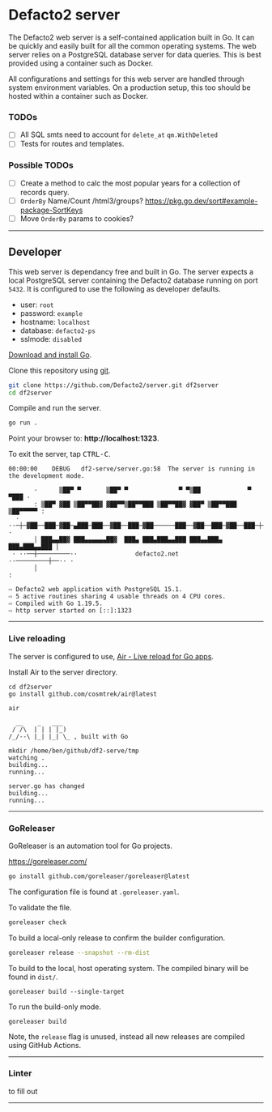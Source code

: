 # Defacto2 server

The Defacto2 web server is a self-contained application built in Go. It can be quickly and easily built for all the common operating systems. The web server relies on a PostgreSQL database server for data queries. This is best provided using a container such as Docker.

All configurations and settings for this web server are handled through system environment variables. On a production setup, this too should be hosted within a container such as Docker.

### TODOs

- [ ] All SQL smts need to account for `delete_at`
`qm.WithDeleted`
- [ ] Tests for routes and templates.

### Possible TODOs

- [ ] Create a method to calc the most popular years for a collection of records query.
- [ ] `OrderBy` Name/Count /html3/groups?
https://pkg.go.dev/sort#example-package-SortKeys
- [ ] Move `OrderBy` params to cookies?

---

## Developer

This web server is dependancy free and built in Go. 
The server expects a local PostgreSQL server containing the Defacto2 database running on port `5432`.
It is configured to use the following as developer defaults.

- user: `root`
- password: `example`
- hostname: `localhost`
- database: `defacto2-ps`
- sslmode: `disabled`

[Download and install Go](https://go.dev/doc/install).

Clone this repository using [git](https://git-scm.com/).

```sh
git clone https://github.com/Defacto2/server.git df2server
cd df2server
```

Compile and run the server.

```sh
go run .
```

Point your browser to: **http://localhost:1323**.

To exit the server, tap <kbd>CTRL-C</kbd>.

```
00:00:00	DEBUG	df2-serve/server.go:58	The server is running in the development mode.

       ·      ▒██▀ ▀       ▒██▀ ▀              ▀ ▀▒██             ▀ ▀███ ·
       : ▒██▀ ▓██ ▒██▀▀██▓ ▓██▀▀▒██▀▀███ ▒██▀▀██▓ ▓██▀ ▒██▀▀███ ▒██▀▀▀▀▀ :
  · ··─┼─▓██──███─▓██─▄███─███──▓██──███─▓██──────███──▓██──███─▓██──███─┼─·· ·
       │ ███▄▄██▓ ███▄▄▄▄▄▄██▓  ███▄ ███▄███▄▄███ ███▄▄███▄ ███▄███▄▄███ │
 · ··──┼─────────··                defacto2.net               ··─────────┼──·· ·
       │                                                                 :

⇨ Defacto2 web application with PostgreSQL 15.1.
⇨ 5 active routines sharing 4 usable threads on 4 CPU cores.
⇨ Compiled with Go 1.19.5.
⇨ http server started on [::]:1323

```

---

### Live reloading

The server is configured to use, [Air - Live reload for Go apps](https://github.com/cosmtrek/air).

Install Air to the server directory.

```
cd df2server
go install github.com/cosmtrek/air@latest

air
```

```
  __    _   ___ 
 / /\  | | | |_) 
/_/--\ |_| |_| \_ , built with Go 

mkdir /home/ben/github/df2-serve/tmp
watching .
building...
running...

server.go has changed
building...
running...
```

---

### GoReleaser

GoReleaser is an automation tool for Go projects.

https://goreleaser.com/

```sh
go install github.com/goreleaser/goreleaser@latest
```

The configuration file is found at `.goreleaser.yaml`.

To validate the file.

```sh
goreleaser check
```

To build a local-only release to confirm the builder configuration.

```sh
goreleaser release --snapshot --rm-dist
```

To build to the local, host operating system. The compiled binary will be found in `dist/`.

```
goreleaser build --single-target
```

To run the build-only mode.

```
goreleaser build
```

Note, the `release` flag is unused, instead all new releases are compiled using GitHub Actions.

---

### Linter

to fill out

---